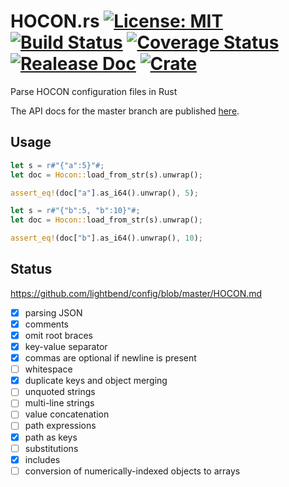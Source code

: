 # HOCON.rs [![License: MIT](https://img.shields.io/badge/License-MIT-yellow.svg)](https://opensource.org/licenses/MIT) [![Build Status](https://travis-ci.org/mockersf/hocon.rs.svg?branch=master)](https://travis-ci.org/mockersf/hocon.rs) [![Coverage Status](https://coveralls.io/repos/github/mockersf/hocon.rs/badge.svg?branch=master)](https://coveralls.io/github/mockersf/hocon.rs?branch=master) [![Realease Doc](https://docs.rs/hocon/badge.svg)](https://docs.rs/hocon) [![Crate](https://img.shields.io/crates/v/hocon.svg)](https://crates.io/crates/hocon)

Parse HOCON configuration files in Rust

The API docs for the master branch are published [here](https://mockersf.github.io/hocon.rs/).

## Usage

```rust
let s = r#"{"a":5}"#;
let doc = Hocon::load_from_str(s).unwrap();

assert_eq!(doc["a"].as_i64().unwrap(), 5);
```

```rust
let s = r#"{"b":5, "b":10}"#;
let doc = Hocon::load_from_str(s).unwrap();

assert_eq!(doc["b"].as_i64().unwrap(), 10);
```

## Status

https://github.com/lightbend/config/blob/master/HOCON.md

- [x] parsing JSON
- [x] comments
- [x] omit root braces
- [x] key-value separator
- [x] commas are optional if newline is present
- [ ] whitespace
- [x] duplicate keys and object merging
- [ ] unquoted strings
- [ ] multi-line strings
- [ ] value concatenation
- [ ] path expressions
- [x] path as keys
- [ ] substitutions
- [x] includes
- [ ] conversion of numerically-indexed objects to arrays
